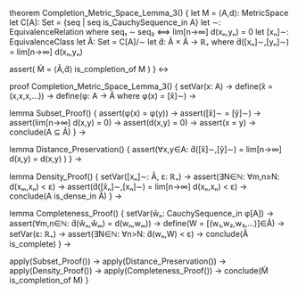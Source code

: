 theorem Completion_Metric_Space_Lemma_3() {
  let M = ⟨A,d⟩: MetricSpace
  let C[A]: Set = {seq | seq is_CauchySequence_in A}
  let ∼: EquivalenceRelation where
    seq₁ ∼ seq₂ ⟺ lim[n→∞] d(xₙ,yₙ) = 0
  let [xₙ]∼: EquivalenceClass
  let Ã: Set = C[A]/∼
  let d̃: Ã × Ã → ℝ₊ where
    d̃([xₙ]∼,[yₙ]∼) = lim[n→∞] d(xₙ,yₙ)
  
  assert(
    M̃ = ⟨Ã,d̃⟩ is_completion_of M
  )
} ↔

proof Completion_Metric_Space_Lemma_3() {
  setVar(x: A) →
  define(x̂ = (x,x,x,...)) →
  define(φ: A → Ã where φ(x) = [x̂]∼) →

  lemma Subset_Proof() {
    assert(φ(x) = φ(y)) →
    assert([x̂]∼ = [ŷ]∼) →
    assert(lim[n→∞] d(x,y) = 0) →
    assert(d(x,y) = 0) →
    assert(x = y) →
    conclude(A ⊆ Ã)
  } →

  lemma Distance_Preservation() {
    assert(∀x,y∈A:
      d̃([x̂]∼,[ŷ]∼) = lim[n→∞] d(x,y) = d(x,y)
    )
  } →

  lemma Density_Proof() {
    setVar([xₙ]∼: Ã, ε: ℝ₊) →
    assert(∃N∈ℕ: ∀m,n≥N: d(xₘ,xₙ) < ε) →
    assert(d̃([x̂ₙ]∼,[xₙ]∼) = lim[n→∞] d(xₙ,xₙ) < ε) →
    conclude(A is_dense_in Ã)
  } →

  lemma Completeness_Proof() {
    setVar(ŵₙ: CauchySequence_in φ[A]) →
    assert(∀m,n∈ℕ: d̃(ŵₙ,ŵₘ) = d(wₙ,wₘ)) →
    define(W = [(w₁,w₂,w₃,...)]∈Ã) →
    setVar(ε: ℝ₊) →
    assert(∃N∈ℕ: ∀n>N: d̃(wₙ,W) < ε) →
    conclude(Ã is_complete)
  } →

  apply(Subset_Proof()) →
  apply(Distance_Preservation()) →
  apply(Density_Proof()) →
  apply(Completeness_Proof()) →
  conclude(M̃ is_completion_of M)
}